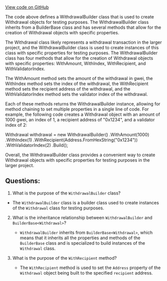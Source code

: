 [View code on GitHub](https://github.com/nethermindeth/nethermind/Nethermind.Core.Test/Builders/WithdrawalBuilder.cs)

The code above defines a WithdrawalBuilder class that is used to create Withdrawal objects for testing purposes. The WithdrawalBuilder class inherits from a BuilderBase class and has several methods that allow for the creation of Withdrawal objects with specific properties.

The Withdrawal class likely represents a withdrawal transaction in the larger project, and the WithdrawalBuilder class is used to create instances of this class with specific properties for testing purposes. The WithdrawalBuilder class has four methods that allow for the creation of Withdrawal objects with specific properties: WithAmount, WithIndex, WithRecipient, and WithValidatorIndex.

The WithAmount method sets the amount of the withdrawal in gwei, the WithIndex method sets the index of the withdrawal, the WithRecipient method sets the recipient address of the withdrawal, and the WithValidatorIndex method sets the validator index of the withdrawal.

Each of these methods returns the WithdrawalBuilder instance, allowing for method chaining to set multiple properties in a single line of code. For example, the following code creates a Withdrawal object with an amount of 1000 gwei, an index of 1, a recipient address of "0x1234", and a validator index of 2:

Withdrawal withdrawal = new WithdrawalBuilder()
    .WithAmount(1000)
    .WithIndex(1)
    .WithRecipient(Address.FromHexString("0x1234"))
    .WithValidatorIndex(2)
    .Build();

Overall, the WithdrawalBuilder class provides a convenient way to create Withdrawal objects with specific properties for testing purposes in the larger project.
## Questions: 
 1. What is the purpose of the `WithdrawalBuilder` class?
   - The `WithdrawalBuilder` class is a builder class used to create instances of the `Withdrawal` class for testing purposes.

2. What is the inheritance relationship between `WithdrawalBuilder` and `BuilderBase<Withdrawal>`?
   - `WithdrawalBuilder` inherits from `BuilderBase<Withdrawal>`, which means that it inherits all the properties and methods of the `BuilderBase` class and is specialized to build instances of the `Withdrawal` class.

3. What is the purpose of the `WithRecipient` method?
   - The `WithRecipient` method is used to set the `Address` property of the `Withdrawal` object being built to the specified `recipient` address.
